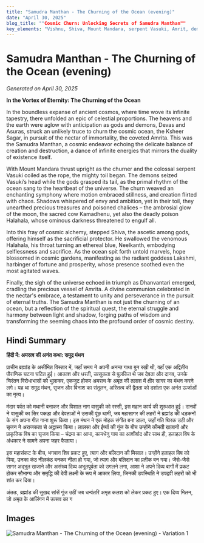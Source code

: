 ```yaml
---
title: "Samudra Manthan - The Churning of the Ocean (evening)"
date: "April 30, 2025"
blog_title: ""Cosmic Churn: Unlocking Secrets of Samudra Manthan""
key_elements: "Vishnu, Shiva, Mount Mandara, serpent Vasuki, Amrit, demons and gods in cosmic churning"
---
```


# Samudra Manthan - The Churning of the Ocean (evening)

*Generated on April 30, 2025*

**In the Vortex of Eternity: The Churning of the Ocean**

In the boundless expanse of ancient cosmos, where time wove its infinite tapestry, there unfolded an epic of celestial proportions. The heavens and the earth were aglow with anticipation as gods and demons, Devas and Asuras, struck an unlikely truce to churn the cosmic ocean, the Ksheer Sagar, in pursuit of the nectar of immortality, the coveted Amrita. This was the Samudra Manthan, a cosmic endeavor echoing the delicate balance of creation and destruction, a dance of infinite energies that mirrors the duality of existence itself.

With Mount Mandara thrust upright as the churner and the colossal serpent Vasuki coiled as the rope, the mighty toil began. The demons seized Vasuki’s head while the gods grasped its tail, as the primal rhythm of the ocean sang to the heartbeat of the universe. The churn weaved an enchanting symphony where motion embraced stillness, and creation flirted with chaos. Shadows whispered of envy and ambition, yet in their toil, they unearthed precious treasures and poisoned chalices – the ambrosial glow of the moon, the sacred cow Kamadhenu, yet also the deadly poison Halahala, whose ominous darkness threatened to engulf all.

Into this fray of cosmic alchemy, stepped Shiva, the ascetic among gods, offering himself as the sacrificial protector. He swallowed the venomous Halahala, his throat turning an ethereal blue, Neelkanth, embodying selflessness and sacrifice. As the ocean spit forth untold marvels, hope blossomed in cosmic gardens, manifesting as the radiant goddess Lakshmi, harbinger of fortune and prosperity, whose presence soothed even the most agitated waves.

Finally, the sigh of the universe echoed in triumph as Dhanvantari emerged, cradling the precious vessel of Amrita. A divine communion celebrated in the nectar's embrace, a testament to unity and perseverance in the pursuit of eternal truths. The Samudra Manthan is not just the churning of an ocean, but a reflection of the spiritual quest, the eternal struggle and harmony between light and shadow, forging paths of wisdom and transforming the seeming chaos into the profound order of cosmic destiny.

## Hindi Summary

**हिंदी में: अमरत्व की अनंत कथा: समुद्र मंथन**

प्राचीन ब्रह्मांड के असीमित विस्तार में, जहाँ समय ने अपनी अनन्त गाथा बुन रखी थी, वहाँ एक अद्वितीय पौराणिक घटना घटित हुई। आकाश और धरती, उत्सुकता से पुलकित थे जब देवता और दानव, उनके चिरंतन विरोधाभासों को भुलाकर, एकजुट होकर अमरत्व के अमृत की तलाश में क्षीर सागर का मंथन करने लगे। यह था समुद्र मंथन, सृजन और विनाश का संतुलन, अस्तित्व की द्वैतता को दर्शाता एक अनंत ऊर्जाओं का नृत्य।

मंदार पर्वत को मथानी बनाकर और विशाल नाग वासुकी को रस्सी, इस महान कार्य की शुरुआत हुई। दानवों ने वासुकी का सिर पकड़ा और देवताओं ने उसकी पूंछ थामी, जब महासागर की लहरों ने ब्रह्मांड की धड़कनों के संग अपना गीत गाना शुरू किया। इस मंथन ने एक मोहक संगीत बना डाला, जहाँ गति थिरक उठी और सृजन ने अराजकता से अट्ठास्य किया। लालसा और ईर्ष्या की गूंज के बीच उन्होंने कीमती खज़ानों और प्राकृतिक विष का सृजन किया – चंद्रमा का आभा, कामधेनु गाय का आशीर्वाद और साथ ही, हलाहल विष के अंधकार ने सामने अपना जहर फैलाया।

इस महासंकट के बीच, भगवान शिव प्रकट हुए, त्याग और बलिदान की मिसाल। उन्होंने हलाहल विष को पिया, उनका कंठ नीलकंठ बनकर नीला हो गया, जो त्याग और बलिदान का प्रतीक बन गया। जैसे-जैसे सागर अद्भुत खजाने और असंख्य दिव्य अभूतपूर्वता को उगलने लगा, आशा ने अपने दिव्य बागों में प्रकट होकर सौभाग्य और समृद्धि की देवी लक्ष्मी के रूप में आकार लिया, जिनकी उपस्थिति ने उपद्रवी लहरों को भी शांत कर दिया।

अंततः, ब्रह्मांड की सुखद सांसें गूंज उठीं जब धन्वंतरि अमृत कलश को लेकर प्रकट हुए। एक दिव्य मिलन, जो अमृत के आलिंगन में उत्सव का ग

## Images

![Samudra Manthan - The Churning of the Ocean (evening) - Variation 1](https://oaidalleapiprodscus.blob.core.windows.net/private/org-J70Xqapa45MPR5XAo7pBs9K6/user-t32ELGEj2UVajMpjeMSrxF1Z/img-FhXnKzK62427GEBuweuF1qDf.png?st=2025-04-30T18%3A58%3A46Z&se=2025-04-30T20%3A58%3A46Z&sp=r&sv=2024-08-04&sr=b&rscd=inline&rsct=image/png&skoid=cc612491-d948-4d2e-9821-2683df3719f5&sktid=a48cca56-e6da-484e-a814-9c849652bcb3&skt=2025-04-29T23%3A18%3A28Z&ske=2025-04-30T23%3A18%3A28Z&sks=b&skv=2024-08-04&sig=SeKA1ctN/7ZollOD5Q9zgiO3UV9%2BaDesKDjMPDNKCEI%3D)
